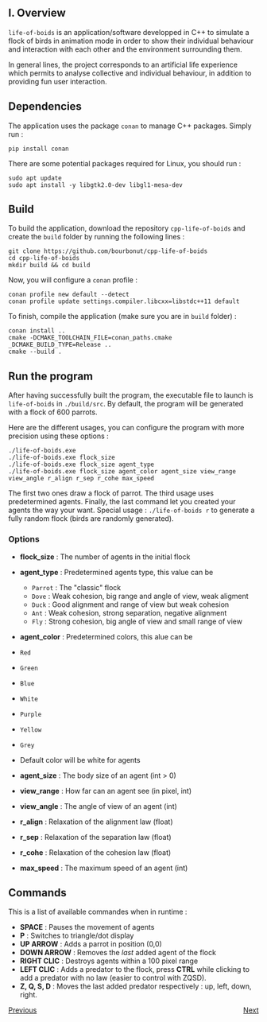 ## I.   Overview

`life-of-boids` is an application/software developped in C++ to simulate a flock of birds in animation mode in order to show their individual behaviour and interaction with each other and the environment surrounding them.

In general lines, the project corresponds to an artificial life experience which permits to analyse collective and individual behaviour, in addition to providing fun user interaction.

## Dependencies

The application uses the package `conan` to manage C++ packages.
Simply run :
```
pip install conan
```
There are some potential packages required for Linux, you should run :
```
sudo apt update
sudo apt install -y libgtk2.0-dev libgl1-mesa-dev
```

## Build

To build the application, download the repository `cpp-life-of-boids` and create the `build` folder by running the following lines :
```
git clone https://github.com/bourbonut/cpp-life-of-boids
cd cpp-life-of-boids
mkdir build && cd build
```
Now, you will configure a `conan` profile :
```
conan profile new default --detect
conan profile update settings.compiler.libcxx=libstdc++11 default
```
To finish, compile the application (make sure you are in `build` folder) :
```
conan install ..
cmake -DCMAKE_TOOLCHAIN_FILE=conan_paths.cmake _DCMAKE_BUILD_TYPE=Release ..
cmake --build .
```

## Run the program

After having successfully built the program, the executable file to launch is `life-of-boids` in `./build/src`. By default, the program will be generated with a flock of 600 parrots.

Here are the different usages, you can configure the program with more precision using these options :

```
./life-of-boids.exe
./life-of-boids.exe flock_size
./life-of-boids.exe flock_size agent_type
./life-of-boids.exe flock_size agent_color agent_size view_range view_angle r_align r_sep r_cohe max_speed
```
The first two ones draw a flock of parrot. The third usage uses predetermined agents. Finally, the last command let you created your agents the way your want.
Special usage : `./life-of-boids r` to generate a fully random flock (birds are randomly generated).

### Options

- **flock_size** : The number of agents in the initial flock
- **agent_type** : Predetermined agents type, this value can be
  - `Parrot` : The "classic" flock
  - `Dove` : Weak cohesion, big range and angle of view, weak aligment
  - `Duck` : Good alignment and range of view but weak cohesion
  - `Ant` : Weak cohesion, strong separation, negative alignment
  - `Fly` : Strong cohesion, big angle of view and small range of view
-  **agent_color**  : Predetermined colors, this alue can be
  - `Red`
  - `Green`
  -  `Blue`
  - `White`
  - `Purple`
  - `Yellow`
  - `Grey`
  - Default color will be white for agents

- **agent_size** : The body size of an agent (int > 0)
- **view_range** : How far can an agent see (in pixel, int)
- **view_angle** : The angle of view of an agent (int)
- **r_align** : Relaxation of the alignment law (float)
- **r_sep** : Relaxation of the separation law (float)
- **r_cohe** : Relaxation of the cohesion law (float)
- **max_speed** : The maximum speed of an agent (int)

## Commands

This is a list of available commandes when in runtime :
- **SPACE** : Pauses the movement of agents
- **P** : Switches to triangle/dot display
- **UP ARROW** : Adds a parrot in position (0,0)
- **DOWN ARROW** : Removes the _last_ added agent of the flock
- **RIGHT CLIC** : Destroys agents within a 100 pixel range
- **LEFT CLIC** : Adds a predator to the flock, press **CTRL** while clicking to add a predator with no law (easier to control with ZQSD).
- **Z, Q, S, D** : Moves the last added predator respectively : up, left, down, right.

<div style="float:right;">
<a href="./work_methodology.md">Next</a>
</div>
<a href="../../README.md">Previous</a>
